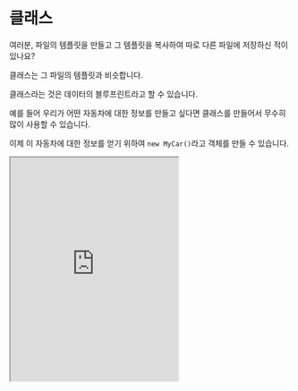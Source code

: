 # 클래스

여러분, 파일의 템플릿을 만들고 그 템플릿을 복사하여 따로 다른 파일에 저장하신 적이 있나요?

클래스는 그 파일의 템플릿과 비슷합니다.

클래스라는 것은 데이터의 블루프린트라고 할 수 있습니다.

예를 들어 우리가 어떤 자동차에 대한 정보를 만들고 싶다면 클래스를 만들어서 무수히 많이 사용할 수 있습니다.

이제 이 자동차에 대한 정보를 얻기 위하여 `new MyCar()`라고 객체를 만들 수 있습니다.

<iframe
  loading="lazy" title="Python Playground" src="https://trinket.io/embed/python3/725e856cf1" height="400" />

## `__init__()`

첫 번째 예시는 딕셔너리와 같은 역할을 하고 있습니다.

하지만 이제 `__init__()` 함수를 사용하면 딕셔너리와 비슷하게 변수를 저장할 수 있습니다.

<iframe
  loading="lazy" title="Python Playground" src="https://trinket.io/embed/python3/1b58b7cdc3" height="400" />

먼저, 클래스 안에서 `def __init__()`이라고 선언한 후 안에 `self`, `name`, `age`, `gender` 변수를 만들었습니다.

`self`는 항상 첫 번째에 있어야 합니다.

`init` 함수 안에 `sef.name = name` 같이 `p1.name`이라고 할 때 사용하는 값입니다.

그래서 우리가 `Person()`을 선언할 때 첫 번째 값은 `name`입니다.

`name`의 값을 알기 위해서 `p1.name`을 사용했습니다.

## 클래스 안에 함수

클래스 안에서 함수를 선언하면 항상 그 클래스를 사용할 때 이미 정해진 함수를 쉽게 다룰 수 있습니다.

예를 들면, 우리가 `Person` 클래스에서 그 사람의 이름을 출력하는 함수를 만들기 위해 `Person` 클래스 안에 새로운 함수를 만들겠습니다.

self 매개변수는 항상 존재해야 합니다.

그 이유는 처음에 선언된 값들이 다 `self` 안에 저장되어 있기 때문입니다.

이름 'Hyunseung'은 `self` 안에 딕셔너리와 비슷하게 있어서 `self.name`을 사용하여 값을 찾을 수 있습니다.

<iframe
  loading="lazy" title="Python Playground" src="https://trinket.io/embed/python3/a1a4151531" height="400" />

## self (자신!)

`self`는 영어로 '자신'을 뜻합니다.

클래스가 만들어질 때 모든 변수는 다 `self` 안에 저장합니다.

`self`는 클래스 안에 있는 딕셔너리입니다.

단, init 함수와 모든 클래스에 있는 함수는 만일 클래스의 데이터를 접근하고 싶다면 다 첫 번째 매개변수가 `self`의 이름이어야 합니다.

## 파이썬에서 계승

### 계승이란?

계승이란 무언가를 밑으로 물려주는 것을 뜻합니다.

파이썬에서는 클래스의 함수와 변수를 다른 클래스로 옮기는 작업을 뜻합니다.

클래스에서도 클래스와 클래스끼리 서로 함수와 변수를 주고받을 수 있습니다.

<iframe
  loading="lazy" title="Python Playground" src="https://trinket.io/embed/python3/e0b362c25c" height="400" />

### 문제의 해결

하지만, 문제가 하나 있습니다.

우리가 `Student` 클래스에서 `init` 메서드를 선언했습니다.

이 선언한 값은 다 `Person` 클래스에서 `name`, `age`, 그리고 `gender` 값이 다 없어집니다.

이를 방지하기 위하여 `Person.__init__(python_class, name, age, gender)`를 `init` 메서드 안에 넣을 수 있습니다.

<iframe
  loading="lazy" title="Python Playground" src="https://trinket.io/embed/python3/8e1797ce82" height="400" />

## `super()`

`super()` 함수를 이용하면 매우 더 편리할 수 있습니다.

<iframe
  loading="lazy" title="Python Playground" src="https://trinket.io/embed/python3/e9f98d6de4" height="400" />

## attribute

그렇다면 클래스에 있는 `attribute(변수들)`은 어떻게 바꾸고, 만들고, 삭제할까요?

먼저, 변수를 만드는 방법을 알아보겠습니다.

이미 만들어진 클래스의 변수들을 바꾸는 것이 가능합니다.

첫 번째 매개변수는 클래스 만들어진 변수 이름이고 두 번째는 변수 이름이고 세 번째는 변수의 새로운 값입니다.

클래스의 변수는 클래스 이름.변수이름으로 알 수 있지만 `getattr()` 메서드를 사용하는 방법도 있습니다.

세 번째로, 클래스가 어떤 변수를 가졌는지를 알 수 있는 함수는 `hasattr()`을 사용하면 에러를 피할 수 있습니다.

마지막으로, 클래스의 변수를 삭제할 수 있는 무서운 기능이 있는 `delattr()`을 사용하면 변수의 에러를 피하는 것이 가능합니다.

<iframe
  loading="lazy" title="Python Playground" src="https://trinket.io/embed/python3/45cfee23ee" height="400" />
